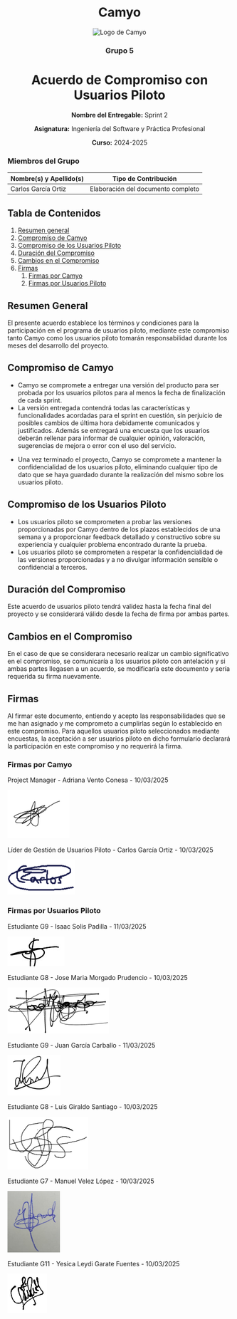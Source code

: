 <h1 align="center">
  Camyo
</h1>

<p align="center">
  <img src="https://i.imgur.com/C72nY4p.png" alt="Logo de Camyo" width="150">
</p>

<h3 align="center">
  <strong>Grupo 5</strong>
</h3>

<h1 align="center">
  <strong>Acuerdo de Compromiso con Usuarios Piloto</strong>
</h1>

<p align="center">
  <strong>Nombre del Entregable:</strong> Sprint 2
</p>
<p align="center">
  <strong>Asignatura:</strong> Ingeniería del Software y Práctica Profesional  
</p>
<p align="center">
  <strong>Curso:</strong> 2024-2025  
</p>

### Miembros del Grupo

| Nombre(s) y Apellido(s) | Tipo de Contribución               |
| ----------------------- | ----------------------------------- |
| Carlos García Ortiz    | Elaboración del documento completo |

## Tabla de Contenidos

1. [Resumen general](#Resumen-General)
2. [Compromiso de Camyo](#Compromiso-de-Camyo)
3. [Compromiso de los Usuarios Piloto](#Compromiso-de-los-Usuarios-Piloto)
4. [Duración del Compromiso](#Duración-del-Compromiso)
5. [Cambios en el Compromiso](#Cambios-en-el-Compromiso)
6. [Firmas](#Firmas)
   1. [Firmas por Camyo](#Firmas-por-Camyo)
   2. [Firmas por Usuarios Piloto](#Firmas-por-Usuarios-Piloto)

## **Resumen General**

El presente acuerdo establece los términos y condiciones para la participación en el programa de usuarios piloto, mediante este compromiso tanto Camyo como los usuarios piloto tomarán responsabilidad durante los meses del desarrollo del proyecto.

## Compromiso de Camyo

- Camyo se compromete a entregar una versión del producto para ser probada por los usuarios pilotos para al menos la fecha de finalización de cada sprint.
- La versión entregada contendrá todas las características y funcionalidades acordadas para el sprint en cuestión, sin perjuicio de posibles cambios de última hora debidamente comunicados y justificados. Además se entregará una encuesta que los usuarios deberán rellenar para informar de cualquier opinión, valoración, sugerencias de mejora o error con el uso del servicio.

* Una vez terminado el proyecto, Camyo se compromete a mantener la confidencialidad de los usuarios piloto, eliminando cualquier tipo de dato que se haya guardado durante la realización del mismo sobre los usuarios piloto.

## Compromiso de los Usuarios Piloto

* Los usuarios piloto se comprometen a probar las versiones proporcionadas por Camyo dentro de los plazos establecidos de una semana y a proporcionar feedback detallado y constructivo sobre su experiencia y cualquier problema encontrado durante la prueba.
* Los usuarios piloto se comprometen a respetar la confidencialidad de las versiones proporcionadas y a no divulgar información sensible o confidencial a terceros.

## Duración del Compromiso

Este acuerdo de usuarios piloto tendrá validez hasta la fecha final del proyecto y se considerará válido desde la fecha de firma por ambas partes.

## Cambios en el Compromiso

En el caso de que se considerara necesario realizar un cambio significativo en el compromiso, se comunicaría a los usuarios piloto con antelación y si ambas partes llegasen a un acuerdo, se modificaría este documento y sería requerida su firma nuevamente.

## Firmas

Al firmar este documento, entiendo y acepto las responsabilidades que se me han asignado y me comprometo a cumplirlas según lo establecido en este compromiso. Para aquellos usuarios piloto seleccionados mediante encuestas, la aceptación a ser usuarios piloto en dicho formulario declarará la participación en este compromiso y no requerirá la firma.

### Firmas por Camyo

Project Manager - Adriana Vento Conesa - 10/03/2025

![1741631082765](images/firmaAVC.png)

Líder de Gestión de Usuarios Piloto - Carlos García Ortiz - 10/03/2025

![](images/firmaCGO.png "firmaCGO")

### Firmas por Usuarios Piloto

Estudiante G9 - Isaac Solis Padilla - 11/03/2025

![](images/firmaISP.png "firmaISP")

Estudiante G8 - Jose Maria Morgado Prudencio - 10/03/2025

![](images/firmaJMP.png "firmaJMP")

Estudiante G9 - Juan García Carballo - 11/03/2025

![](images/firmaJGC.png "firmaJGC")

Estudiante G8 - Luis Giraldo Santiago - 10/03/2025

![](images/firmaLGS.png "firmaLGS")

Estudiante G7 - Manuel Velez López - 10/03/2025

![](images/firmaMVL.png "firmaMVL")

Estudiante G11 - Yesica Leydi Garate Fuentes - 10/03/2025

![](images/firmaYGF.png "firmaYGF")
